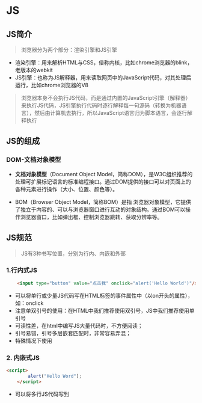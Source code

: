 # JS

## JS简介

> 浏览器分为两个部分：渲染引擎和JS引擎

* 渲染引擎：用来解析HTML与CSS，俗称内核，比如chrome浏览器的blink，老版本的webkit
* JS引擎：也称为JS解释器，用来读取网页中的JavaScript代码，对其处理后运行，比如chrome浏览器的V8

>浏览器本身不会执行JS代码，而是通过内置的JavaScript引擎（解释器）来执行JS代码，JS引擎执行代码时逐行解释每一句源码（转换为机器语言），然后由计算机去执行，所以JavaScript语言归为脚本语言，会逐行解释执行

## JS的组成

### DOM-文档对象模型

* **文档对象模型**（Document Object Model，简称DOM），是W3C组织推荐的处理可扩展标记语言的标准编程接口。通过DOM提供的接口可以对页面上的各种元素进行操作（大小、位置、颜色等）。

* BOM（Browser Object Model，简称BOM）是指 浏览器对象模型，它提供了独立于内容的、可以与浏览器窗口进行互动的对象结构。通过BOM可以操作浏览器窗口，比如弹出框、控制浏览器跳转、获取分辨率等。     

## JS规范

> JS有3种书写位置，分别为行内、内嵌和外部

### 1.行内式JS

```html
    <input type="button" value="点击我" onclick="alert('Hello World')"/>
```

* 可以将单行或少量JS代码写在HTML标签的事件属性中（以on开头的属性），如：onclick
* 注意单双引号的使用：在HTML中我们推荐使用双引号，JS中我们推荐使用单引号
* 可读性差，在html中编写JS大量代码时，不方便阅读；
* 引号易错，引号多层嵌套匹配时，非常容易弄混；
* 特殊情况下使用

### 2. 内嵌式JS

```html
<script>
        alert("Hello Word");
    </script>

```

* 可以将多行JS代码写到<script>标签中
* 内嵌JS是学习时常用的方式

### 3. 外部JS文件

```html
<script src="Demo01.js"></script>
```

```js
alert("hello word");
```

* 利于HTML页面代码结构化，把大段JS代码独立到HTML页面之外，既美观，也方便文件级别的复用
* 引用外部JS文件的script标签中间不可以写代码
* 适合于JS代码量比较大的情况

## JS中的注释

```html
    <script>
        // 1.单行注释   ctrl+/
        /*
            2.多行注释  默认快捷键  shift + alt + a 
         */
    </script>
```

## JS中的输入输出语句

> 为了方便信息的输入输出，JS提供了一些输入输出语句，其常用的语句如下：

|       方法       |              说明              |  归属  |
| :--------------: | :----------------------------: | :----: |
|   alert（msg）   |        浏览器弹出警示框        | 浏览器 |
| console.log(msg) |    浏览器控制台打印输出信息    | 浏览器 |
|   prompt(info)   | 浏览器弹出输入框，用户可以输入 | 浏览器 |

```html
  <script>
        //  弹出输入框
        prompt('ssss');

        // alert 弹出警示框，用户可看
        alert('6666');

        // console 控制台输出，给程序员测试用
        console.log('测试内容：F12可看');
    </script>
```



